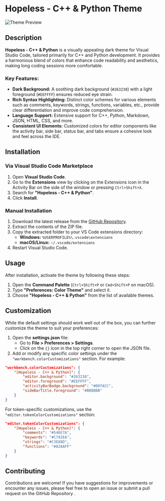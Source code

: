 # Hopeless - C++ & Python Theme

![Theme Preview](https://via.placeholder.com/800x400?text=Hopeless+C%2B%2B+%26+Python+Theme)

## Description

**Hopeless - C++ & Python** is a visually appealing dark theme for Visual Studio Code, tailored primarily for C++ and Python development. It provides a harmonious blend of colors that enhance code readability and aesthetics, making long coding sessions more comfortable.

### Key Features:
- **Dark Background:** A soothing dark background (`#263238`) with a light foreground (`#EEFFFF`) ensures reduced eye strain.
- **Rich Syntax Highlighting:** Distinct color schemes for various elements such as comments, keywords, strings, functions, variables, etc., provide clear differentiation and improve code comprehension.
- **Language Support:** Extensive support for C++, Python, Markdown, JSON, HTML, CSS, and more.
- **Consistent UI Elements:** Customized colors for editor components like the activity bar, side bar, status bar, and tabs ensure a cohesive look and feel across the IDE.

## Installation

### Via Visual Studio Code Marketplace
1. Open **Visual Studio Code**.
2. Go to the **Extensions** view by clicking on the Extensions icon in the Activity Bar on the side of the window or pressing `Ctrl+Shift+X`.
3. Search for **"Hopeless - C++ & Python"**.
4. Click **Install**.

### Manual Installation
1. Download the latest release from the [GitHub Repository](https://github.com/emonislive/hopeless-theme-vscode-extention.git).
2. Extract the contents of the ZIP file.
3. Copy the extracted folder to your VS Code extensions directory:
   - **Windows:** `%USERPROFILE%\.vscode\extensions`
   - **macOS/Linux:** `~/.vscode/extensions`
4. Restart Visual Studio Code.

## Usage

After installation, activate the theme by following these steps:

1. Open the **Command Palette** (`Ctrl+Shift+P` or `Cmd+Shift+P` on macOS).
2. Type **"Preferences: Color Theme"** and select it.
3. Choose **"Hopeless - C++ & Python"** from the list of available themes.

## Customization

While the default settings should work well out of the box, you can further customize the theme to suit your preferences:

1. Open the **settings.json** file:
   - Go to **File > Preferences > Settings**.
   - Click on the `{}` icon in the top right corner to open the JSON file.
2. Add or modify any specific color settings under the `"workbench.colorCustomizations"` section. For example:

```json
"workbench.colorCustomizations": {
    "[Hopeless - C++ & Python]": {
        "editor.background": "#263238",
        "editor.foreground": "#EEFFFF",
        "activityBarBadge.background": "#007ACC",
        "sideBarTitle.foreground": "#BBBBBB"
    }
}

```
For token-specific customizations, use the `"editor.tokenColorCustomizations"` section:
```json
"editor.tokenColorCustomizations": {
    "[Hopeless - C++ & Python]": {
        "comments": "#546E7A",
        "keywords": "#C792EA",
        "strings": "#C3E88D",
        "functions": "#82AAFF"
    }
}
```

## Contributing
Contributions are welcome! If you have suggestions for improvements or encounter any issues, please feel free to open an issue or submit a pull request on the GitHub Repository .
